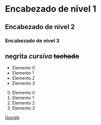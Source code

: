 # Encabezado de nivel 1
## Encabezado de nivel 2
### Encabezado de nivel 3


  **negrita**
  *cursiva*
  ~~tachado~~
---

- Elemento 0
- Elemento 1
- Elemento 2
- Elemento 3

0. Elemento 0
1. Elemento 1
2. Elemento 2
3. Elemento 3

<!-- comentario -->
[Google](http://www.google.com)
